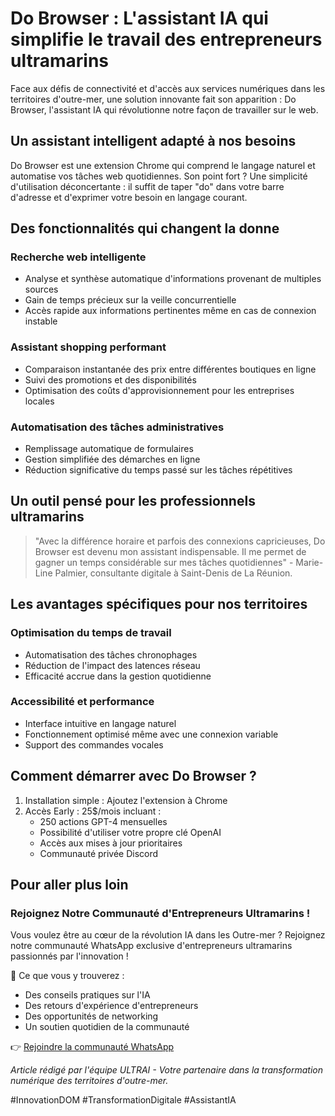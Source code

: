 # Do Browser : L'assistant IA qui simplifie le travail des entrepreneurs ultramarins

Face aux défis de connectivité et d'accès aux services numériques dans les territoires d'outre-mer, une solution innovante fait son apparition : Do Browser, l'assistant IA qui révolutionne notre façon de travailler sur le web.

## Un assistant intelligent adapté à nos besoins

Do Browser est une extension Chrome qui comprend le langage naturel et automatise vos tâches web quotidiennes. Son point fort ? Une simplicité d'utilisation déconcertante : il suffit de taper "do" dans votre barre d'adresse et d'exprimer votre besoin en langage courant.

## Des fonctionnalités qui changent la donne

### Recherche web intelligente
* Analyse et synthèse automatique d'informations provenant de multiples sources
* Gain de temps précieux sur la veille concurrentielle
* Accès rapide aux informations pertinentes même en cas de connexion instable

### Assistant shopping performant
* Comparaison instantanée des prix entre différentes boutiques en ligne
* Suivi des promotions et des disponibilités
* Optimisation des coûts d'approvisionnement pour les entreprises locales

### Automatisation des tâches administratives
* Remplissage automatique de formulaires
* Gestion simplifiée des démarches en ligne
* Réduction significative du temps passé sur les tâches répétitives

## Un outil pensé pour les professionnels ultramarins

> "Avec la différence horaire et parfois des connexions capricieuses, Do Browser est devenu mon assistant indispensable. Il me permet de gagner un temps considérable sur mes tâches quotidiennes" - Marie-Line Palmier, consultante digitale à Saint-Denis de La Réunion.

## Les avantages spécifiques pour nos territoires

### Optimisation du temps de travail
* Automatisation des tâches chronophages
* Réduction de l'impact des latences réseau
* Efficacité accrue dans la gestion quotidienne

### Accessibilité et performance
* Interface intuitive en langage naturel
* Fonctionnement optimisé même avec une connexion variable
* Support des commandes vocales

## Comment démarrer avec Do Browser ?

1. Installation simple : Ajoutez l'extension à Chrome
2. Accès Early : 25$/mois incluant :
    * 250 actions GPT-4 mensuelles
    * Possibilité d'utiliser votre propre clé OpenAI
    * Accès aux mises à jour prioritaires
    * Communauté privée Discord

## Pour aller plus loin

### Rejoignez Notre Communauté d'Entrepreneurs Ultramarins !

Vous voulez être au cœur de la révolution IA dans les Outre-mer ? Rejoignez notre communauté WhatsApp exclusive d'entrepreneurs ultramarins passionnés par l'innovation !

🌴 Ce que vous y trouverez :
- Des conseils pratiques sur l'IA
- Des retours d'expérience d'entrepreneurs
- Des opportunités de networking
- Un soutien quotidien de la communauté

👉 [Rejoindre la communauté WhatsApp](https://chat.whatsapp.com/KPqFBDlkQPV9LJqU8zDsWt)

*Article rédigé par l'équipe ULTRAI - Votre partenaire dans la transformation numérique des territoires d'outre-mer.*

#InnovationDOM #TransformationDigitale #AssistantIA
